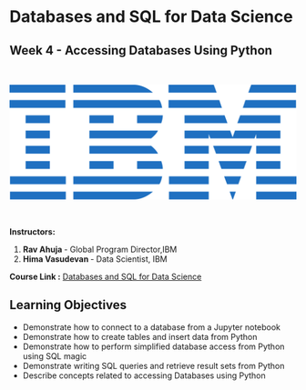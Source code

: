# Databases and SQL for Data Science
## Week 4 - Accessing Databases Using Python



<br>
<p align="center">
 <img src="https://github.com/AchalMate/IBM-Data-Science-Professional-Certificate/blob/main/ibm.svg" title="IBM logo" alt = "IBM logo" />
</p>
<br>

<b>Instructors:</b><b><br>
1. Rav Ahuja </b> - Global Program Director,IBM<b>
2. Hima Vasudevan </b>- Data Scientist, IBM


<b> Course Link :</b> <a href = "https://www.coursera.org/learn/sql-data-science?specialization=ibm-data-science">Databases and SQL for Data Science</a><br>
## Learning Objectives<br>
- Demonstrate how to connect to a database from a Jupyter notebook
- Demonstrate how to create tables and insert data from Python
- Demonstrate how to perform simplified database access from Python using SQL magic
- Demonstrate writing SQL queries and retrieve result sets from Python
- Describe concepts related to accessing Databases using Python
